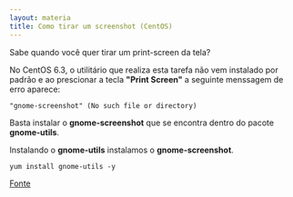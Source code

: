 ```yaml
---
layout: materia
title: Como tirar um screenshot (CentOS)
---
```


Sabe quando você quer tirar um print-screen da tela? 

No CentOS 6.3, o utilitário que realiza esta tarefa não vem instalado por padrão e ao prescionar a tecla __"Print Screen"__
a seguinte menssagem de erro aparece:

    "gnome-screenshot" (No such file or directory)


Basta instalar o __gnome-screenshot__ que se encontra dentro do pacote __gnome-utils__.

Instalando o __gnome-utils__ instalamos  o __gnome-screenshot__.

    yum install gnome-utils -y


[Fonte](http://senecacd.wordpress.com/2012/11/06/taking-screenshots-on-centos-gnome-screenshot-util/ "link-externo")